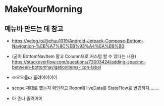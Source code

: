 # MakeYourMorning

## 메뉴바 만드는 데 참고
- https://velog.io/@chuu1019/Android-Jetpack-Compose-Bottom-Navigation-%EB%A7%8C%EB%93%A4%EA%B8%B0
- (굳이 BottomNavItem 말고 Column으로 커스텀 할 수 있다는 내용) https://stackoverflow.com/questions/73003424/adding-spacing-between-bottomnavigationitems-icon-label

- 조오오올라 졸려어어어어

- scope 제대로 했는지 확인하고 Room에 liveData를 StateFlow로 변경하자........
- 아 존나 졸려어어